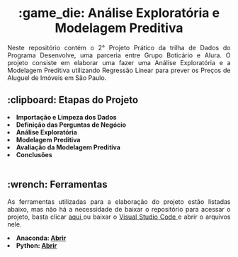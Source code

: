 <h1 align="center"> :game_die: Análise Exploratória e Modelagem Preditiva </h1>

<p align="justify">
  Neste repositório contém o 2° Projeto Prático da trilha de Dados do Programa Desenvolve, uma parceria entre Grupo Boticário e Alura. O projeto consiste em elaborar uma fazer uma Análise Exploratória e a Modelagem Preditiva utilizando Regressão Linear para prever os Preços de Aluguel de Imóveis em São Paulo.
<br>

<h2 align="left"> :clipboard: Etapas do Projeto </h2>

<li> <b> Importação e Limpeza dos Dados </b> </li>
<li> <b> Definição das Perguntas de Negócio </b> </li>
<li> <b> Análise Exploratória</b> </li>
<li> <b> Modelagem Preditiva</b> </li>
<li> <b> Avaliação da Modelagem Preditiva</b> </li>
<li> <b> Conclusões</b> </li>

<br>

<h2 align="left"> :wrench: Ferramentas </h2>

<p align="justify"> 
As ferramentas utilizadas para a elaboração do projeto estão listadas abaixo, mas não há a necessidade de baixar o repositório para acessar o projeto, basta clicar <a href=https://github.com/GabrielUruga/RegressaoLinear/blob/main/Projeto%20Pr%C3%A1tico%202.ipynb> aqui </a> ou baixar o <a href=https://code.visualstudio.com/> Visual Studio Code </a> e abrir o arquivos nele.
  
  
  <li> <b> Anaconda: <a href= https://www.anaconda.com/download> Abrir </a> </b></li>
  <li> <b> Python:  <a href=https://www.python.org/> Abrir </a> </b> </li>
</p>
